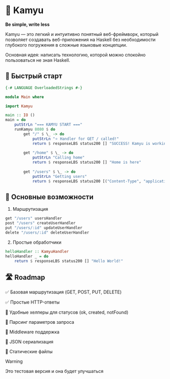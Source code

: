 # 🌊 Kamyu

**Be simple, write less**

Kamyu — это легкий и интуитивно понятный веб-фреймворк, который позволяет создавать веб-приложения на Haskell без необходимости глубокого погружения в сложные языковые концепции.

Основная идея: написать технологию, которой можно спокойно пользоваться не зная Haskell.

## 🚀 Быстрый старт

```haskell
{-# LANGUAGE OverloadedStrings #-}

module Main where

import Kamyu

main :: IO ()
main = do
    putStrLn "=== KAMYU START ==="
    runKamyu 8080 $ do
        get "/" $ \_ -> do
            putStrLn "⭐ Handler for GET / called!"
            return $ responseLBS status200 [] "SUCCESS! Kamyu is working! 🎉"
        
        get "/home" $ \_ -> do
            putStrLn "Calling home"
            return $ responseLBS status200 [] "Home is here"
        
        get "/users" $ \_ -> do
            putStrLn "Getting users"
            return $ responseLBS status200 [("Content-Type", "application/json")] "{\"users\": []}"
```

## 🎯 Основные возможности

1. Маршрутизация

```haskell
get "/users" usersHandler
post "/users" createUserHandler
put "/users/:id" updateUserHandler
delete "/users/:id" deleteUserHandler
```

2. Простые обработчики

```haskell
helloHandler :: KamyuHandler
helloHandler _ = do
    return $ responseLBS status200 [] "Hello World!"
```

## 🛣️ Roadmap

✅ Базовая маршрутизация (GET, POST, PUT, DELETE)

✅ Простые HTTP-ответы

🚧 Удобные хелперы для статусов (ok, created, notFound)

🚧 Парсинг параметров запроса

🚧 Middleware поддержка

🚧 JSON сериализация

🚧 Статические файлы


> [!WARNING]
> Это тестовая версия и она будет улучшаться
